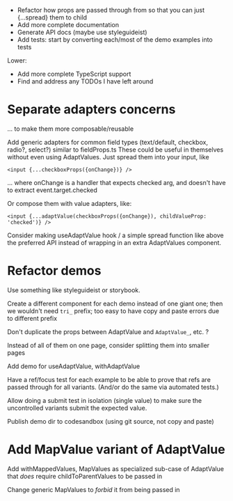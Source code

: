 - Refactor how props are passed through from <AdaptValue> so that you can just {...spread} them to child
- Add more complete documentation
- Generate API docs (maybe use styleguideist)
- Add tests: start by converting each/most of the demo examples into tests

Lower:
- Add more complete TypeScript support
- Find and address any TODOs I have left around

# Separate adapters concerns
... to make them more composable/reusable

Add generic adapters for common field types (text/default, checkbox, radio?, select?) similar to fieldProps.ts
These could be useful in themselves without even using AdaptValues.
Just spread them into your input, like
```
<input {...checkboxProps({onChange})} />
```
... where onChange is a handler that expects checked arg, and doesn't have to extract event.target.checked

Or compose them with value adapters, like:
```
<input {...adaptValue(checkboxProps({onChange}), childValueProp: 'checked')} />
```

Consider making useAdaptValue hook / a simple spread function like above the preferred API instead of wrapping in an extra AdaptValues component.

# Refactor demos

Use something like styleguideist or storybook.

Create a different component for each demo instead of one giant one; then we wouldn't need `tri_` prefix; too easy to have copy and paste errors due to different prefix

Don't duplicate the props between AdaptValue and `AdaptValue_`, etc. ?

Instead of all of them on one page, consider splitting them into smaller pages

Add demo for useAdaptValue, withAdaptValue

Have a ref/focus test for each example to be able to prove that refs are passed through for all
variants. (And/or do the same via automated tests.)

Allow doing a submit test in isolation (single value) to make sure the uncontrolled variants submit
the expected value.

Publish demo dir to codesandbox (using git source, not copy and paste)

# Add MapValue variant of AdaptValue

Add withMappedValues, MapValues as specialized sub-case of AdaptValue that *does* require childToParentValues to be passed in

Change generic MapValues to *forbid* it from being passed in

